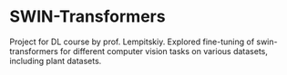 # SWIN-Transformers
Project for DL course by prof. Lempitskiy. Explored fine-tuning of swin-transformers for different computer vision tasks on various datasets, including plant datasets.
